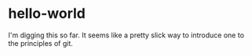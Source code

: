 # hello-world

I'm digging this so far. It seems like a pretty slick way to introduce one to the principles of git.
